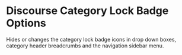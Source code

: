 # Discourse Category Lock Badge Options
Hides or changes the category lock badge icons in drop down boxes, category header breadcrumbs and the navigation sidebar menu.
